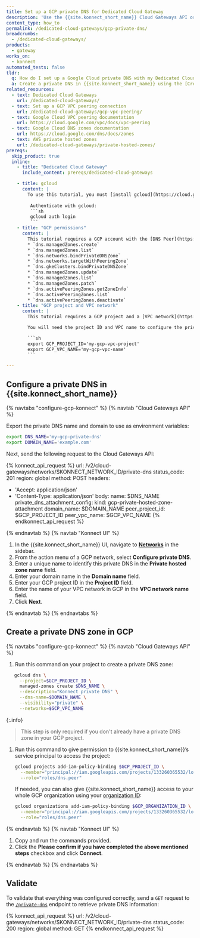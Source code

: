 ```yaml
---
title: Set up a GCP private DNS for Dedicated Cloud Gateway
description: 'Use the {{site.konnect_short_name}} Cloud Gateways API or the {{site.konnect_short_name}} UI to create a private DNS with your GCP DNS zone.'
content_type: how_to
permalink: /dedicated-cloud-gateways/gcp-private-dns/
breadcrumbs:
  - /dedicated-cloud-gateways/
products:
  - gateway
works_on:
  - konnect
automated_tests: false
tldr:
  q: How do I set up a Google Cloud private DNS with my Dedicated Cloud Gateway?
  a: Create a private DNS in {{site.konnect_short_name}} using the [Create Private DNS endpoint](/api/konnect/cloud-gateways/v2/#/operations/create-private-dns), then create a [private DNS zone](https://cloud.google.com/dns/docs/zones) in GCP and give {{site.konnect_short_name}} access to it.
related_resources:
  - text: Dedicated Cloud Gateways
    url: /dedicated-cloud-gateways/
  - text: Set up a GCP VPC peering connection
    url: /dedicated-cloud-gateways/gcp-vpc-peering/
  - text: Google Cloud VPC peering documentation
    url: https://cloud.google.com/vpc/docs/vpc-peering
  - text: Google Cloud DNS zones documentation
    url: https://cloud.google.com/dns/docs/zones
  - text: AWS private hosted zones
    url: /dedicated-cloud-gateways/private-hosted-zones/
prereqs:
  skip_product: true
  inline:
    - title: "Dedicated Cloud Gateway"
      include_content: prereqs/dedicated-cloud-gateways

    - title: gcloud
      content: |
        To use this tutorial, you must [install gcloud](https://cloud.google.com/sdk/docs/install).
         
         Authenticate with gcloud:
         ```sh
         gcloud auth login
         ```
    - title: "GCP permissions"
      content: |
        This tutorial requires a GCP account with the [DNS Peer](https://cloud.google.com/iam/docs/roles-permissions/dns#dns.peer) (`roles/dns.peer`) and [DNS Administrator](https://cloud.google.com/iam/docs/roles-permissions/dns#dns.admin) (`roles/dns.admin`) roles, and the following [custom permissions](https://cloud.google.com/iam/docs/custom-roles-permissions-support):
        * `dns.managedZones.create`
        * `dns.managedZones.list`
        * `dns.networks.bindPrivateDNSZone`
        * `dns.networks.targetWithPeeringZone`
        * `dns.gkeClusters.bindPrivateDNSZone`
        * `dns.managedZones.update`
        * `dns.managedZones.list`
        * `dns.managedZones.patch`
        * `dns.activePeeringZones.getZoneInfo`
        * `dns.activePeeringZones.list`
        * `dns.activePeeringZones.deactivate`
    - title: "GCP project and VPC network"
      content: |
        This tutorial requires a GCP project and a [VPC network](https://cloud.google.com/vpc/docs/create-modify-vpc-networks).

        You will need the project ID and VPC name to configure the private DNS. Save these as environment variables to use them in {{site.konnect_short_name}} API requests:

        ```sh
        export GCP_PROJECT_ID='my-gcp-vpc-project'
        export GCP_VPC_NAME='my-gcp-vpc-name'
        ```

---
```


## Configure a private DNS in {{site.konnect_short_name}}

{% navtabs "configure-gcp-konnect" %}
{% navtab "Cloud Gateways API" %}

Export the private DNS name and domain to use as environment variables:

```sh
export DNS_NAME='my-gcp-private-dns'
export DOMAIN_NAME='example.com'
```

Next, send the following request to the Cloud Gateways API:

<!--vale off-->
{% konnect_api_request %}
url: /v2/cloud-gateways/networks/$KONNECT_NETWORK_ID/private-dns
status_code: 201
region: global
method: POST
headers:
  - 'Accept: application/json'
  - 'Content-Type: application/json'
body:
  name: $DNS_NAME
  private_dns_attachment_config:
    kind: gcp-private-hosted-zone-attachment
    domain_name: $DOMAIN_NAME
    peer_project_id: $GCP_PROJECT_ID
    peer_vpc_name: $GCP_VPC_NAME
{% endkonnect_api_request %}
<!--vale on-->

{% endnavtab %}
{% navtab "Konnect UI" %}

1. In the {{site.konnect_short_name}} UI, navigate to [**Networks**](https://cloud.konghq.com/global/networks/) in the sidebar.
1. From the action menu of a GCP network, select **Configure private DNS**.
1. Enter a  unique name to identify this private DNS in the **Private hosted zone name** field.
1. Enter your domain name in the **Domain name** field.
1. Enter your GCP project ID in the **Project ID** field.
1. Enter the name of your VPC network in GCP in the **VPC network name** field.
1. Click **Next**.

{% endnavtab %}
{% endnavtabs %}

## Create a private DNS zone in GCP

{% navtabs "configure-gcp-konnect" %}
{% navtab "Cloud Gateways API" %}

1. Run this command on your project to create a private DNS zone:
```sh
   gcloud dns \
     --project=$GCP_PROJECT_ID \
     managed-zones create $DNS_NAME \
     --description="Konnect private DNS" \
     --dns-name=$DOMAIN_NAME \
     --visibility="private" \
     --networks=$GCP_VPC_NAME
   ```

   {:.info}
   > This step is only required if you don't already have a private DNS zone in your GCP project.

1. Run this command to give permission to {{site.konnect_short_name}}’s service principal to access the project:
   ```sh
   gcloud projects add-iam-policy-binding $GCP_PROJECT_ID \
     --member="principal://iam.googleapis.com/projects/133260365532/locations/global/workloadIdentityPools/aws-hdp-prod/subject/system:serviceaccount:network-peering-controller:network-peering-controller" \
     --role="roles/dns.peer"
   ```

   If needed, you can also give {{site.konnect_short_name}} access to your whole GCP organization using your [organization ID](https://cloud.google.com/resource-manager/docs/creating-managing-organization#gcloud):
   ```sh
   gcloud organizations add-iam-policy-binding $GCP_ORGANIZATION_ID \
     --member="principal://iam.googleapis.com/projects/133260365532/locations/global/workloadIdentityPools/aws-hdp-prod/subject/system:serviceaccount:network-peering-controller:network-peering-controller" \
     --role="roles/dns.peer" 
   ```

{% endnavtab %}
{% navtab "Konnect UI" %}

1. Copy and run the commands provided. 
1. Click the **Please confirm if you have completed the above mentioned steps** checkbox and click **Connect**.

{% endnavtab %}
{% endnavtabs %}

## Validate

To validate that everything was configured correctly, send a `GET` request to the [`/private-dns`](/api/konnect/cloud-gateways/v2/#/operations/list-private-dns) endpoint to retrieve private DNS information:

<!--vale off-->
{% konnect_api_request %}
url: /v2/cloud-gateways/networks/$KONNECT_NETWORK_ID/private-dns
status_code: 200
region: global
method: GET
{% endkonnect_api_request %}
<!--vale on-->